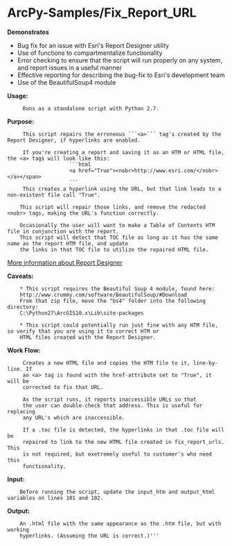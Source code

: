 # ArcPy-Samples/Fix_Report_URL

**Demonstrates**
* Bug fix for an issue with Esri's Report Designer utility
* Use of functions to compartmentalize functionality
* Error checking to ensure that the script will run properly on any system, and report issues in a useful manner
* Effective reporting for describing the bug-fix to Esri's development team
* Use of the BeautifulSoup4 module

**Usage:**

         Runs as a standalone script with Python 2.7.
         
**Purpose:**

         This script repairs the erroneous ```<a>``` tag's created by the Report Designer, if hyperlinks are enabled.
                
         If you're creating a report and saving it as an HTM or HTML file, the <a> tags will look like this:
                        ```html
                        <a href="True"><nobr>http://www.esri.com/</nobr></a></span>
                        ```
         This creates a hyperlink using the URL, but that link leads to a non-existent file call "True".

        This script will repair those links, and remove the redacted <nobr> tags, making the URL's function correctly.

        Occasionally the user will want to make a Table of Contents HTM file in conjunction with the report. 
        This script will detect that TOC file as long as it has the same name as the report HTM file, and update 
        the links in that TOC file to utilize the repaired HTML file.

   [More information about Report Designer](http://resources.arcgis.com/en/help/main/10.2/index.html#//004v00000002000000)
                
**Caveats:**

        * This script requires the Beautiful Soup 4 module, found here:
        http://www.crummy.com/software/BeautifulSoup/#Download
        From that zip file, move the "bs4" folder into the following directory:
        C:\Python27\ArcGIS10.x\Lib\site-packages
        
        * This script could potentially run just fine with any HTM file, so verify that you are using it to correct HTM or 
        HTML files created with the Report Designer.
        
**Work Flow:**

         Creates a new HTML file and copies the HTM file to it, line-by-line. If
         an <a> tag is found with the href-attribute set to "True", it will be
         corrected to fix that URL.
         
         As the script runs, it reports inaccessible URLs so that
         the user can double-check that address. This is useful for replacing
         any URL's which are inaccessible.
         
         If a .toc file is detected, the hyperlinks in that .toc file will be
         repaired to link to the new HTML file created in fix_report_urls. This
         is not required, but exetremely useful to customer's who need this
         functionality.
    
**Input:**

        Before running the script, update the input_htm and output_html variables on lines 101 and 102.
        
**Output:**

        An .html file with the same appearance as the .htm file, but with working
        hyperlinks. (Assuming the URL is correct.)'''

